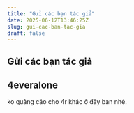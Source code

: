 ```yaml
---
title: "Gửi các bạn tác giả"
date: 2025-06-12T13:46:25Z
slug: gui-cac-ban-tac-gia
draft: false
---
```


## Gửi các bạn tác giả

## 4everalone

ko quảng cáo cho 4r khác ở đây bạn nhé.